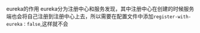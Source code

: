 eureka的作用
eureka分为注册中心和服务发现，其中注册中心在创建的时候服务端也会将自己注册到注册中心上去，所以需要在配置文件中添加`register-with-eureka：false`,这样就不会
